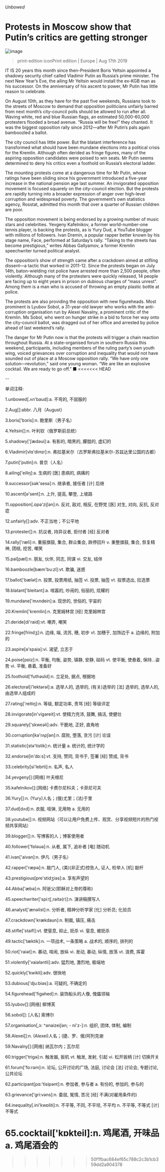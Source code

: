 ###### Unbowed
# Protests in Moscow show that Putin’s critics are getting stronger 
![image](images/20190817_EUP002_0.jpg) 
> print-edition iconPrint edition | Europe | Aug 17th 2019 
IT IS 20 years this month since then-President Boris Yeltsin appointed a shadowy security chief called Vladimir Putin as Russia’s prime minister. The next New Year’s Eve, the ailing Mr Yeltsin would install the ex-KGB man as his successor. On the anniversary of his ascent to power, Mr Putin has little reason to celebrate. 
On August 10th, as they have for the past five weekends, Russians took to the streets of Moscow to demand that opposition politicians unfairly barred from next month’s city-council polls should be allowed to run after all. Waving white, red and blue Russian flags, an estimated 50,000-60,000 protesters flooded a broad avenue. “Russia will be free!” they chanted. It was the biggest opposition rally since 2012—after Mr Putin’s pals again bamboozled a ballot. 
The city council has little power. But the blatant interference has transformed what should have been mundane elections into a political crisis for the Kremlin. Although often derided as fringe figures, many of the aspiring opposition candidates were poised to win seats. Mr Putin seems determined to deny his critics even a foothold on Russia’s electoral ladder. 
The mounting protests come at a dangerous time for Mr Putin, whose ratings have been sliding since his government introduced a five-year increase in the national pension age last summer. An invigorated opposition movement is focused squarely on the city-council election. But the protests are rapidly turning into a broader expression of anger over high-level corruption and widespread poverty. The government’s own statistics agency, Rosstat, admitted this month that over a quarter of Russian children are poor. 
The opposition movement is being endorsed by a growing number of music stars and celebrities. Yevgeny Kafelnikov, a former world-number-one tennis player, is backing the protests, as is Yury Dud, a YouTube blogger with millions of followers. Ivan Dremin, a popular rapper better known by his stage name, Face, performed at Saturday’s rally. “Taking to the streets has become prestigious,” writes Abbas Gallyamov, a former Kremlin speechwriter turned political analyst. 
The opposition’s show of strength came after a crackdown aimed at stifling dissent—a tactic that worked in 2011-12. Since the protests began on July 14th, baton-wielding riot police have arrested more than 2,500 people, often violently. Although many of the protesters were quickly released, 14 people are facing up to eight years in prison on dubious charges of “mass unrest”. Among them is a man who is accused of throwing an empty plastic bottle at police. 
The protests are also providing the opposition with new figureheads. Most prominent is Lyubov Sobol, a 31-year-old lawyer who works with the anti-corruption organisation run by Alexei Navalny, a prominent critic of the Kremlin. Ms Sobol, who went on hunger strike in a bid to force her way onto the city-council ballot, was dragged out of her office and arrested by police ahead of last weekend’s rally. 
The danger for Mr Putin now is that the protests will trigger a chain reaction throughout Russia. At a state-organised forum in southern Russia this weekend, participants, including members of the ruling party’s own youth wing, voiced grievances over corruption and inequality that would not have sounded out of place at a Moscow opposition rally. “We have only one solution—revolution,” said one young woman. “We are like an explosive cocktail. We are ready to go off.” ■ 
<<<<<<< HEAD
-- 
 单词注释:
1.unbowed[.ʌn'baud]:a. 不弯的, 不屈服的 
2.Aug[]:abbr. 八月（August） 
3.boris['bɔris]:n. 鲍里斯（男子名） 
4.Yeltsin[]:n. 叶利钦（俄罗斯前总统） 
5.shadowy['ʃædәui]:a. 有影的, 暗黑的, 朦胧的, 虚幻的 
6.Vladimir[vlɑ'dimɪr]:n. 弗拉基米尔（古罗斯弗拉基米尔-苏兹达里公国的古都） 
7.putin['putin]:n. 普京（人名） 
8.ailing['eiliŋ]:a. 生病的 [医] 患病的, 病痛的 
9.successor[sәk'sesә]:n. 继承者, 接任者 [计] 后继 
10.ascent[ә'sent]:n. 上升, 提高, 攀登, 上坡路 
11.opposition[.ɒpә'ziʃәn]:n. 反对, 敌对, 相反, 在野党 [医] 对生, 对向, 反抗, 反对症 
12.unfairly[]:adv. 不正当地；不公平地 
13.protester[]:n. 抗议者, 持异议者, 拒付者 [经] 反对者 
14.rally['ræli]:n. 重振旗鼓, 集合, 群众集会, 跌停回升 v. 重整旗鼓, 集合, 恢复精神, 团结, 挖苦, 嘲笑 
15.pal[pæl]:n. 朋友, 伙伴, 同志, 同谋 vi. 交友, 结伴 
16.bamboozle[bæm'bu:zl]:vt. 欺骗, 迷惑 
17.ballot['bælәt]:n. 投票, 投票用纸, 抽签 vi. 投票, 抽签 vt. 投票选出, 拉选票 
18.blatant['bleitәnt]:a. 喧嚣的, 吵闹的, 俗丽的, 炫耀的 
19.mundane['mʌndein]:a. 现世的, 世俗的, 宇宙的 
20.Kremlin['kremlin]:n. 克里姆林宫 [经] 克里姆林宫 
21.deride[di'raid]:vt. 嘲弄, 嘲笑 
22.fringe[frindʒ]:n. 边缘, 端, 流苏, 穗, 初步 vt. 加穗于, 加饰边于 a. 边缘的, 附加的 
23.aspire[ә'spaiә]:vi. 渴望, 立志于 
24.poise[pɒiz]:n. 平衡, 均衡, 姿势, 镇静, 安静, 砝码 vt. 使平衡, 使悬着, 保持...姿势 vi. 平衡, 悬着, 准备好 
25.foothold['futhәuld]:n. 立足处, 据点, 根据地 
26.electoral[i'lektәrәl]:a. 选举人的, 选举的, (有关)选举的 [法] 选举的, 选举人的, 由选举人组成的 
27.rating['reitiŋ]:n. 等级, 额定功率, 责骂 [经] 等级评定 
28.invigorate[in'vigәreit]:vt. 使精力充沛, 鼓舞, 搞活, 使健壮 
29.squarely['skwєәli]:adv. 干脆地, 正好, 直角地 
30.corruption[kә'rʌpʃәn]:n. 腐败, 堕落, 贪污 [计] 论误 
31.statistic[stә'tistik]:n. 统计量 a. 统计的, 统计学的 
32.endorse[in'dɒ:s]:vt. 支持, 赞同, 背书于, 签署 [经] 赞成, 背书 
33.celebrity[si'lebrti]:n. 名声, 名人 
34.yevgeny[]:[网络] 叶夫根尼 
35.kafelnikov[]:[网络] 卡费尔尼科夫；卡菲尼可夫 
36.Yury[]:n. (Yury)人名；(俄)尤里；(法)于里 
37.dud[dʌd]:n. 衣服, 哑弹, 无用物 a. 无用的 
38.youtube[]:n. 视频网站（可以让用户免费上传、观赏、分享视频短片的热门视频共享网站） 
39.blogger[]:n. 写博客的人；博客使用者 
40.follower['fɒlәuә]:n. 从者, 属下, 追补者 [电] 随动机 
41.ivan['aivәn]:n. 伊凡（男子名） 
42.rapper['ræpә]:n. 敲门人, (美)(非正式)控告人, 证人, 检举人 [机] 敲杆 
43.prestigious[pre'stidʒiәs]:a. 享有声望的 
44.Abba['æbә]:n. 阿爸父(耶稣对上帝的尊称) 
45.speechwriter['spi:tʃ,raitә(r)]:n. 演讲稿撰写人 
46.analyst['ænәlist]:n. 分析者, 精神分析学家 [化] 分析员; 化验员 
47.crackdown['krækdaun]:n. 制裁, 镇压, 痛击 
48.stifle['staifl]:vt. 使窒息, 抑止, 扼杀 vi. 窒息, 被扼杀 
49.tactic['tæktik]:n. 一项战术, 一条策略 a. 战术的, 顺序的, 排列的 
50.riot['raiәt]:n. 暴动, 喧闹, 放纵 vi. 发动, 暴动, 纵情, 放荡 vt. 浪费, 挥霍 
51.violently['vaiәlәntli]:adv. 猛烈地, 激烈地, 极端地 
52.quickly['kwikli]:adv. 很快地 
53.dubious['dju:biәs]:a. 可疑的, 不确定的 
54.figurehead['figәhed]:n. 装饰船头的人像, 傀儡领袖 
55.lyubov[]:[网络] 柳博芙 
56.sobol[]: [人名] 索博尔 
57.organisation[,ɔ: ^әnaizeiʃən; - ni'z-]:n. 组织, 团体, 体制, 编制 
58.Alexei[]:n. (Alexei)人名；(捷、罗、俄)阿列克谢 
59.Navalny[]:[网络] 纳瓦尔内；瓦尔尼 
60.trigger['trigә]:n. 触发器, 扳机 vt. 触发, 发射, 引起 vi. 松开扳柄 [计] 切换开关 
61.forum['fɒ:rәm]:n. 论坛, 公开讨论的广场, 法庭, 讨论会 [法] 讨论会, 专题讨论, 公共论坛 
62.participant[pɑ:'tisipәnt]:n. 参加者, 参与者 a. 有份的, 参加的, 参与的 
63.grievance['gri:vәns]:n. 委屈, 冤情, 苦况 [经] 不满(对雇用条件的) 
64.inequality[.ini'kwɒliti]:n. 不平等, 不同, 不平坦, 不平均 n. 不平等, 不等式 [计] 不等式 
65.cocktail['kɒkteil]:n. 鸡尾酒, 开味品 a. 鸡尾酒会的 
=======
>>>>>>> 50f1fbac684ef65c788c2c3b1cb359dd2a904378
